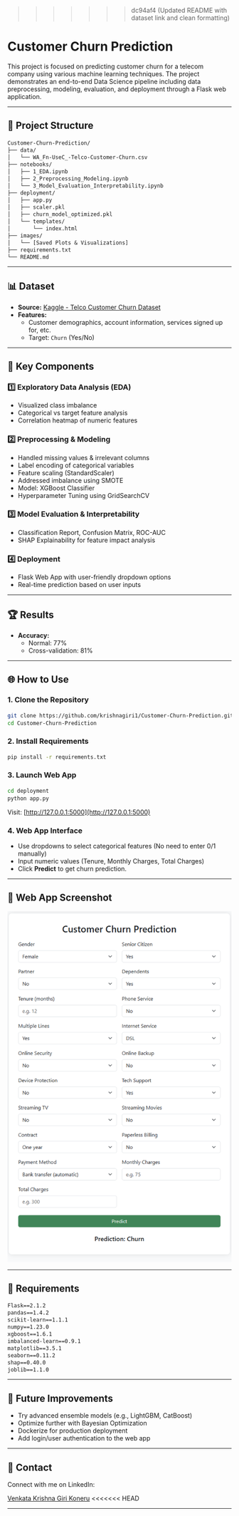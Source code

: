 
>>>>>>> dc94af4 (Updated README with dataset link and clean formatting)
# Customer Churn Prediction

This project is focused on predicting customer churn for a telecom company using various machine learning techniques. The project demonstrates an end-to-end Data Science pipeline including data preprocessing, modeling, evaluation, and deployment through a Flask web application.

---

## 📂 Project Structure

```
Customer-Churn-Prediction/
├── data/
│   └── WA_Fn-UseC_-Telco-Customer-Churn.csv
├── notebooks/
│   ├── 1_EDA.ipynb
│   ├── 2_Preprocessing_Modeling.ipynb
│   └── 3_Model_Evaluation_Interpretability.ipynb
├── deployment/
│   ├── app.py
│   ├── scaler.pkl
│   ├── churn_model_optimized.pkl
│   └── templates/
│       └── index.html
├── images/
│   └── [Saved Plots & Visualizations]
├── requirements.txt
└── README.md
```

---

## 📊 Dataset

- **Source:** [Kaggle - Telco Customer Churn Dataset](https://www.kaggle.com/datasets/blastchar/telco-customer-churn)
- **Features:**
  - Customer demographics, account information, services signed up for, etc.
  - Target: `Churn` (Yes/No)

---

## 🚀 Key Components

### 1️⃣ Exploratory Data Analysis (EDA)
- Visualized class imbalance
- Categorical vs target feature analysis
- Correlation heatmap of numeric features

### 2️⃣ Preprocessing & Modeling
- Handled missing values & irrelevant columns
- Label encoding of categorical variables
- Feature scaling (StandardScaler)
- Addressed imbalance using SMOTE
- Model: XGBoost Classifier
- Hyperparameter Tuning using GridSearchCV

### 3️⃣ Model Evaluation & Interpretability
- Classification Report, Confusion Matrix, ROC-AUC
- SHAP Explainability for feature impact analysis

### 4️⃣ Deployment
- Flask Web App with user-friendly dropdown options
- Real-time prediction based on user inputs

---

## 🏆 Results

- **Accuracy:**
  - Normal: 77%
  - Cross-validation: 81%

---

## 🌐 How to Use

### 1. Clone the Repository
```bash
git clone https://github.com/krishnagiri1/Customer-Churn-Prediction.git
cd Customer-Churn-Prediction
```

### 2. Install Requirements
```bash
pip install -r requirements.txt
```

### 3. Launch Web App
```bash
cd deployment
python app.py
```
Visit: [http://127.0.0.1:5000](http://127.0.0.1:5000)

### 4. Web App Interface
- Use dropdowns to select categorical features (No need to enter 0/1 manually)
- Input numeric values (Tenure, Monthly Charges, Total Charges)
- Click **Predict** to get churn prediction.

---

## 📸 Web App Screenshot

![Web App Screenshot](images/webapp_screenshot.png)

---

## 📌 Requirements

```
Flask==2.1.2
pandas==1.4.2
scikit-learn==1.1.1
numpy==1.23.0
xgboost==1.6.1
imbalanced-learn==0.9.1
matplotlib==3.5.1
seaborn==0.11.2
shap==0.40.0
joblib==1.1.0
```

---

## 📌 Future Improvements

- Try advanced ensemble models (e.g., LightGBM, CatBoost)
- Optimize further with Bayesian Optimization
- Dockerize for production deployment
- Add login/user authentication to the web app

---

## 📢 Contact

Connect with me on LinkedIn:

[Venkata Krishna Giri Koneru](https://www.linkedin.com/in/venkata-krishna-giri-koneru-6625101a9/)
<<<<<<< HEAD

---
